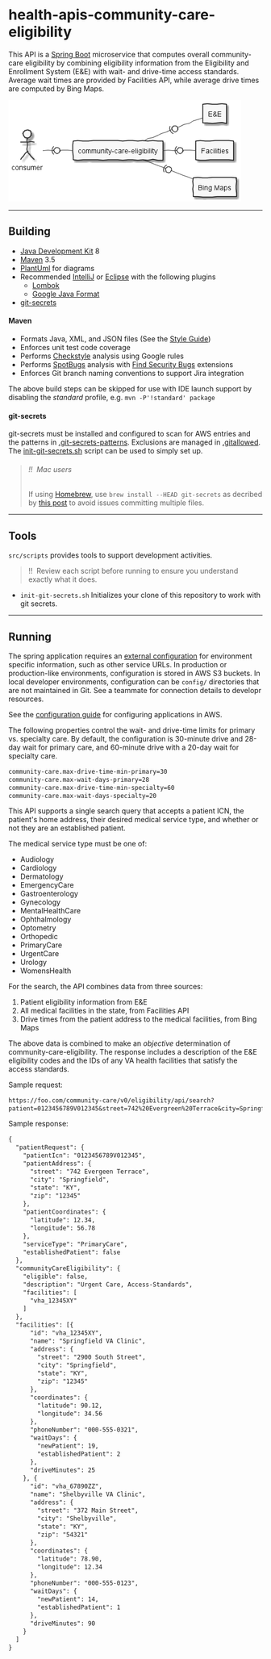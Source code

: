 # health-apis-community-care-eligibility

This API is a [Spring Boot](https://spring.io/projects/spring-boot) microservice 
that computes overall community-care eligibility by combining eligibility information 
from the Eligibility and Enrollment System (E&E) with wait- and drive-time access 
standards. Average wait times are provided by Facilities API, while average drive 
times are computed by Bing Maps.

![applications](src/plantuml/apps.png)

----

## Building
- [Java Development Kit](https://openjdk.java.net/) 8
- [Maven](http://maven.apache.org/) 3.5
- [PlantUml](http://plantuml.com/) for diagrams
- Recommended [IntelliJ](https://www.jetbrains.com/idea/)
  or [Eclipse](https://www.eclipse.org/downloads/packages/installer)
  with the following plugins
  - [Lombok](https://projectlombok.org/)
  - [Google Java Format](https://github.com/google/google-java-format)
- [git-secrets](https://github.com/awslabs/git-secrets)

#### Maven
- Formats Java, XML, and JSON files
  (See the [Style Guide](https://google.github.io/styleguide/javaguide.html))
- Enforces unit test code coverage
- Performs [Checkstyle](http://checkstyle.sourceforge.net/) analysis using Google rules
- Performs [SpotBugs](https://spotbugs.github.io/) analysis
  with [Find Security Bugs](http://find-sec-bugs.github.io/) extensions
- Enforces Git branch naming conventions to support Jira integration

The above build steps can be skipped for use with IDE launch support by disabling the
_standard_ profile, e.g. `mvn -P'!standard' package`

#### git-secrets
git-secrets must be installed and configured to scan for AWS entries and the patterns in
[.git-secrets-patterns](.git-secrets-patterns). Exclusions are managed in
[.gitallowed](.gitallowed).
The [init-git-secrets.sh](src/scripts/init-git-secrets.sh) script can be used to simply set up.

> ###### !!  Mac users
> If using [Homebrew](https://brew.sh/), use `brew install --HEAD git-secrets` as decribed
> by [this post](https://github.com/awslabs/git-secrets/issues/65#issuecomment-416382565) to
> avoid issues committing multiple files.

----

## Tools
`src/scripts` provides tools to support development activities.

> !!  Review each script before running to ensure you understand exactly what it does.

- `init-git-secrets.sh`
  Initializes your clone of this repository to work with git secrets.

----

## Running

The spring application requires an
[external configuration](https://docs.spring.io/spring-boot/docs/current/reference/html/boot-features-external-config.html)
for environment specific information, such as other service URLs. In production or
production-like environments, configuration is stored in AWS S3 buckets. In local developer
environments, configuration can be `config/` directories that are not maintained in Git. See
a teammate for connection details to developr resources.

See the [configuration guide](configuration.md) for configuring applications in AWS.

The following properties control the wait- and drive-time limits for primary vs. 
specialty care. By default, the configuration is 30-minute drive and 28-day wait for 
primary care, and 60-minute drive with a 20-day wait for specialty care.

```
community-care.max-drive-time-min-primary=30
community-care.max-wait-days-primary=28
community-care.max-drive-time-min-specialty=60
community-care.max-wait-days-specialty=20
```

This API supports a single search query that accepts a patient ICN, the patient's home address, 
their desired medical service type, and whether or not they are an established patient.

The medical service type must be one of:
* Audiology
* Cardiology
* Dermatology
* EmergencyCare
* Gastroenterology
* Gynecology
* MentalHealthCare
* Ophthalmology
* Optometry
* Orthopedic
* PrimaryCare
* UrgentCare
* Urology
* WomensHealth

For the search, the API combines data from three sources:
1. Patient eligibility information from E&E
2. All medical facilities in the state, from Facilities API
3. Drive times from the patient address to the medical facilities, from Bing Maps

The above data is combined to make an *objective* determination of community-care-eligibility. 
The response includes a description of the E&E eligibility codes and the IDs of any VA health 
facilities that satisfy the access standards.

Sample request:

```
https://foo.com/community-care/v0/eligibility/api/search?patient=0123456789V012345&street=742%20Evergreen%20Terrace&city=Springfield&state=KY&zip=12345&serviceType=primarycare&establishedPatient=false
```

Sample response:

```
{
  "patientRequest": {
    "patientIcn": "0123456789V012345",
    "patientAddress": {
      "street": "742 Evergeen Terrace",
      "city": "Springfield",
      "state": "KY",
      "zip": "12345"
    },
    "patientCoordinates": {
      "latitude": 12.34,
      "longitude": 56.78
    },
    "serviceType": "PrimaryCare",
    "establishedPatient": false
  },
  "communityCareEligibility": {
    "eligible": false,
    "description": "Urgent Care, Access-Standards",
    "facilities": [
      "vha_12345XY"
    ]
  },
  "facilities": [{
      "id": "vha_12345XY",
      "name": "Springfield VA Clinic",
      "address": {
        "street": "2900 South Street",
        "city": "Springfield",
        "state": "KY",
        "zip": "12345"
      },
      "coordinates": {
        "latitude": 90.12,
        "longitude": 34.56
      },
      "phoneNumber": "000-555-0321",
      "waitDays": {
        "newPatient": 19,
        "establishedPatient": 2
      },
      "driveMinutes": 25
    }, {
      "id": "vha_67890ZZ",
      "name": "Shelbyville VA Clinic",
      "address": {
        "street": "372 Main Street",
        "city": "Shelbyville",
        "state": "KY",
        "zip": "54321"
      },
      "coordinates": {
        "latitude": 78.90,
        "longitude": 12.34
      },
      "phoneNumber": "000-555-0123",
      "waitDays": {
        "newPatient": 14,
        "establishedPatient": 1
      },
      "driveMinutes": 90
    }
  ]
}
```

